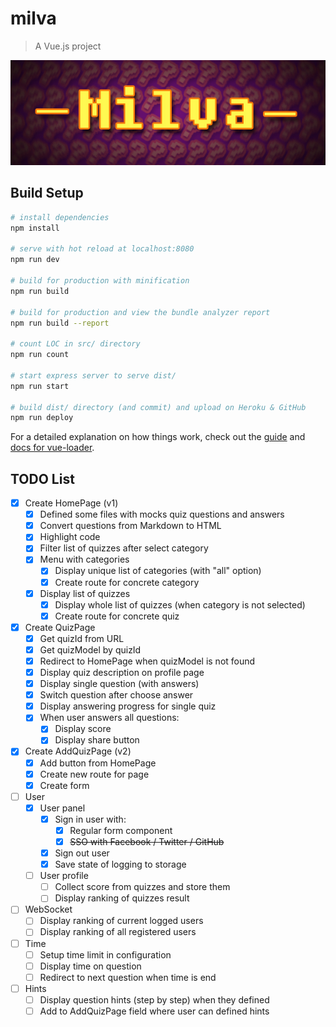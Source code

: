 # milva

> A Vue.js project

![](./static/images/images-huge/banner-600x200.jpg)

## Build Setup

``` bash
# install dependencies
npm install

# serve with hot reload at localhost:8080
npm run dev

# build for production with minification
npm run build

# build for production and view the bundle analyzer report
npm run build --report

# count LOC in src/ directory
npm run count

# start express server to serve dist/
npm run start

# build dist/ directory (and commit) and upload on Heroku & GitHub 
npm run deploy
```

For a detailed explanation on how things work, check out the [guide](http://vuejs-templates.github.io/webpack/) and [docs for vue-loader](http://vuejs.github.io/vue-loader).

## TODO List

* [x] Create HomePage (v1)
  * [x] Defined some files with mocks quiz questions and answers
  * [x] Convert questions from Markdown to HTML
  * [x] Highlight code
  * [x] Filter list of quizzes after select category
  * [x] Menu with categories
    * [x] Display unique list of categories (with "all" option)
    * [x] Create route for concrete category
  * [x] Display list of quizzes
    * [x] Display whole list of quizzes (when category is not selected)
    * [x] Create route for concrete quiz
* [x] Create QuizPage
  * [x] Get quizId from URL
  * [x] Get quizModel by quizId
  * [x] Redirect to HomePage when quizModel is not found
  * [x] Display quiz description on profile page
  * [x] Display single question (with answers)
  * [x] Switch question after choose answer
  * [x] Display answering progress for single quiz
  * [x] When user answers all questions:
    * [x] Display score
    * [x] Display share button
* [x] Create AddQuizPage (v2)
  * [x] Add button from HomePage
  * [x] Create new route for page
  * [x] Create form
* [ ] User
  * [x] User panel
    * [x] Sign in user with:
      * [x] Regular form component
      * [x] ~~SSO with Facebook / Twitter / GitHub~~
    * [x] Sign out user
    * [x] Save state of logging to storage
  * [ ] User profile 
    * [ ] Collect score from quizzes and store them
    * [ ] Display ranking of quizzes result
* [ ] WebSocket
  * [ ] Display ranking of current logged users
  * [ ] Display ranking of all registered users
* [ ] Time
  * [ ] Setup time limit in configuration
  * [ ] Display time on question
  * [ ] Redirect to next question when time is end
* [ ] Hints
  * [ ] Display question hints (step by step) when they defined
  * [ ] Add to AddQuizPage field where user can defined hints
